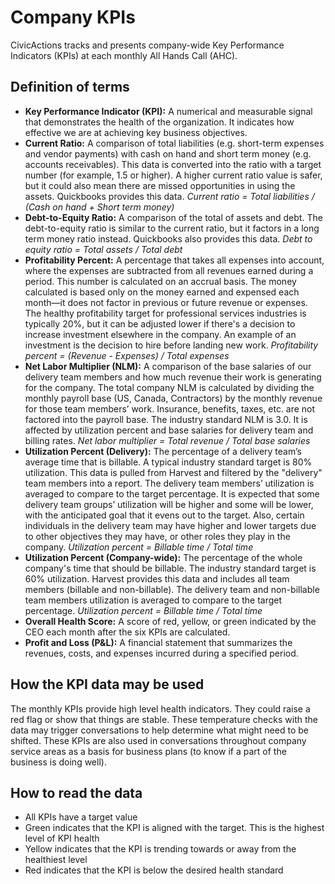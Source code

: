 # Company KPIs

CivicActions tracks and presents company-wide Key Performance Indicators (KPIs) at each monthly All Hands Call (AHC).

## Definition of terms

- **Key Performance Indicator (KPI):** A numerical and measurable signal that demonstrates the health of the organization. It indicates how effective we are at achieving key business objectives.
- **Current Ratio:** A comparison of total liabilities (e.g. short-term expenses and vendor payments) with cash on hand and short term money (e.g. accounts receivables). This data is converted into the ratio with a target number (for example, 1.5 or higher). A higher current ratio value is safer, but it could also mean there are missed opportunities in using the assets. Quickbooks provides this data. *Current ratio = Total liabilities / (Cash on hand + Short term money)*
- **Debt-to-Equity Ratio:** A comparison of the total of assets and debt. The debt-to-equity ratio is similar to the current ratio, but it factors in a long term money ratio instead. Quickbooks also provides this data. *Debt to equity ratio = Total assets / Total debt*
- **Profitability Percent:** A percentage that takes all expenses into account, where the expenses are subtracted from all revenues earned during a period. This number is calculated on an accrual basis. The money calculated is based only on the money earned and expensed each month—it does not factor in previous or future revenue or expenses. The healthy profitability target for professional services industries is typically 20%, but it can be adjusted lower if there's a decision to increase investment elsewhere in the company. An example of an investment is the decision to hire before landing new work. *Profitability percent = (Revenue - Expenses) / Total expenses*
- **Net Labor Multiplier (NLM):** A comparison of the base salaries of our delivery team members and how much revenue their work is generating for the company. The total company NLM is calculated by dividing the monthly payroll base (US, Canada, Contractors) by the monthly revenue for those team members’ work. Insurance, benefits, taxes, etc. are not factored into the payroll base. The industry standard NLM is 3.0. It is affected by utilization percent and base salaries for delivery team and billing rates. *Net labor multiplier = Total revenue / Total base salaries*
- **Utilization Percent (Delivery):** The percentage of a delivery team’s average time that is billable. A typical industry standard target is 80% utilization. This data is pulled from Harvest and filtered by the "delivery" team members into a report. The delivery team members’ utilization is averaged to compare to the target percentage. It is expected that some delivery team groups’ utilization will be higher and some will be lower, with the anticipated goal that it evens out to the target. Also, certain individuals in the delivery team may have higher and lower targets due to other objectives they may have, or other roles they play in the company. *Utilization percent = Billable time / Total time*
- **Utilization Percent (Company-wide):** The percentage of the whole company's time that should be billable. The industry standard target is 60% utilization. Harvest provides this data and includes all team members (billable and non-billable). The delivery team and non-billable team members utilization is averaged to compare to the target percentage. *Utilization percent = Billable time / Total time*
- **Overall Health Score:** A score of red, yellow, or green indicated by the CEO each month after the six KPIs are calculated.
- **Profit and Loss (P&L):** A financial statement that summarizes the revenues, costs, and expenses incurred during a specified period.

## How the KPI data may be used

The monthly KPIs provide high level health indicators. They could raise a red flag or show that things are stable. These temperature checks with the data may trigger conversations to help determine what might need to be shifted. These KPIs are also used in conversations throughout company service areas as a basis for business plans (to know if a part of the business is doing well).

## How to read the data

- All KPIs have a target value
- Green indicates that the KPI is aligned with the target. This is the highest level of KPI health
- Yellow indicates that the KPI is trending towards or away from the healthiest level
- Red indicates that the KPI is below the desired health standard
